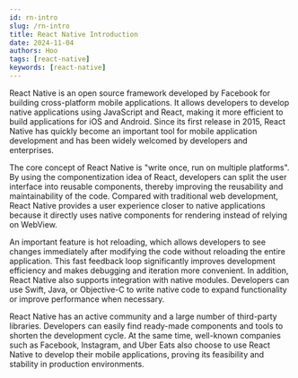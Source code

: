 ```yaml
---
id: rn-intro
slug: /rn-intro
title: React Native Introduction
date: 2024-11-04
authors: Hoo
tags: [react-native]
keywords: [react-native]
---
```


React Native is an open source framework developed by Facebook for building cross-platform mobile applications. It allows developers to develop native applications using JavaScript and React, making it more efficient to build applications for iOS and Android. Since its first release in 2015, React Native has quickly become an important tool for mobile application development and has been widely welcomed by developers and enterprises.

The core concept of React Native is "write once, run on multiple platforms". By using the componentization idea of React, developers can split the user interface into reusable components, thereby improving the reusability and maintainability of the code. Compared with traditional web development, React Native provides a user experience closer to native applications because it directly uses native components for rendering instead of relying on WebView.

An important feature is hot reloading, which allows developers to see changes immediately after modifying the code without reloading the entire application. This fast feedback loop significantly improves development efficiency and makes debugging and iteration more convenient. In addition, React Native also supports integration with native modules. Developers can use Swift, Java, or Objective-C to write native code to expand functionality or improve performance when necessary.

React Native has an active community and a large number of third-party libraries. Developers can easily find ready-made components and tools to shorten the development cycle. At the same time, well-known companies such as Facebook, Instagram, and Uber Eats also choose to use React Native to develop their mobile applications, proving its feasibility and stability in production environments.